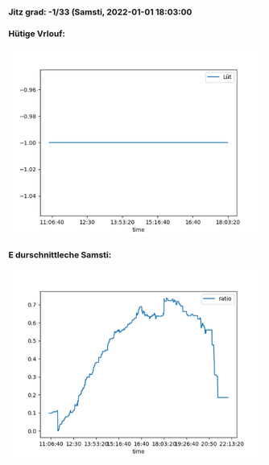 ### Jitz grad: -1/33 (Samsti, 2022-01-01 18:03:00

### Hütige Vrlouf:
![Graph](Today.png)

### E durschnittleche Samsti:
![Graph](Samsti.png)